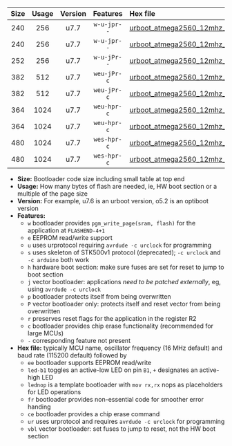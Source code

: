 |Size|Usage|Version|Features|Hex file|
|:-:|:-:|:-:|:-:|:--|
|240|256|u7.7|`w-u-jpr--`|[urboot_atmega2560_12mhz_19200bps_led+b7_ur_vbl.hex](https://raw.githubusercontent.com/stefanrueger/urboot.hex/main/mcus/atmega2560/fcpu_12mhz/19200_bps/urboot_atmega2560_12mhz_19200bps_led+b7_ur_vbl.hex)|
|240|256|u7.7|`w-u-jpr--`|[urboot_atmega2560_12mhz_19200bps_lednop_ur_vbl.hex](https://raw.githubusercontent.com/stefanrueger/urboot.hex/main/mcus/atmega2560/fcpu_12mhz/19200_bps/urboot_atmega2560_12mhz_19200bps_lednop_ur_vbl.hex)|
|252|256|u7.7|`w-u-jPr--`|[urboot_atmega2560_12mhz_19200bps_ur_vbl.hex](https://raw.githubusercontent.com/stefanrueger/urboot.hex/main/mcus/atmega2560/fcpu_12mhz/19200_bps/urboot_atmega2560_12mhz_19200bps_ur_vbl.hex)|
|382|512|u7.7|`weu-jPr-c`|[urboot_atmega2560_12mhz_19200bps_ee_led+b7_fr_ce_ur_vbl.hex](https://raw.githubusercontent.com/stefanrueger/urboot.hex/main/mcus/atmega2560/fcpu_12mhz/19200_bps/urboot_atmega2560_12mhz_19200bps_ee_led+b7_fr_ce_ur_vbl.hex)|
|382|512|u7.7|`weu-jPr-c`|[urboot_atmega2560_12mhz_19200bps_ee_lednop_fr_ce_ur_vbl.hex](https://raw.githubusercontent.com/stefanrueger/urboot.hex/main/mcus/atmega2560/fcpu_12mhz/19200_bps/urboot_atmega2560_12mhz_19200bps_ee_lednop_fr_ce_ur_vbl.hex)|
|364|1024|u7.7|`weu-hpr-c`|[urboot_atmega2560_12mhz_19200bps_ee_led+b7_fr_ce_ur.hex](https://raw.githubusercontent.com/stefanrueger/urboot.hex/main/mcus/atmega2560/fcpu_12mhz/19200_bps/urboot_atmega2560_12mhz_19200bps_ee_led+b7_fr_ce_ur.hex)|
|364|1024|u7.7|`weu-hpr-c`|[urboot_atmega2560_12mhz_19200bps_ee_lednop_fr_ce_ur.hex](https://raw.githubusercontent.com/stefanrueger/urboot.hex/main/mcus/atmega2560/fcpu_12mhz/19200_bps/urboot_atmega2560_12mhz_19200bps_ee_lednop_fr_ce_ur.hex)|
|480|1024|u7.7|`wes-hpr-c`|[urboot_atmega2560_12mhz_19200bps_ee_led+b7_fr_ce.hex](https://raw.githubusercontent.com/stefanrueger/urboot.hex/main/mcus/atmega2560/fcpu_12mhz/19200_bps/urboot_atmega2560_12mhz_19200bps_ee_led+b7_fr_ce.hex)|
|480|1024|u7.7|`wes-hpr-c`|[urboot_atmega2560_12mhz_19200bps_ee_lednop_fr_ce.hex](https://raw.githubusercontent.com/stefanrueger/urboot.hex/main/mcus/atmega2560/fcpu_12mhz/19200_bps/urboot_atmega2560_12mhz_19200bps_ee_lednop_fr_ce.hex)|

- **Size:** Bootloader code size including small table at top end
- **Usage:** How many bytes of flash are needed, ie, HW boot section or a multiple of the page size
- **Version:** For example, u7.6 is an urboot version, o5.2 is an optiboot version
- **Features:**
  + `w` bootloader provides `pgm_write_page(sram, flash)` for the application at `FLASHEND-4+1`
  + `e` EEPROM read/write support
  + `u` uses urprotocol requiring `avrdude -c urclock` for programming
  + `s` uses skeleton of STK500v1 protocol (deprecated); `-c urclock` and `-c arduino` both work
  + `h` hardware boot section: make sure fuses are set for reset to jump to boot section
  + `j` vector bootloader: applications *need to be patched externally*, eg, using `avrdude -c urclock`
  + `p` bootloader protects itself from being overwritten
  + `P` vector bootloader only: protects itself and reset vector from being overwritten
  + `r` preserves reset flags for the application in the register R2
  + `c` bootloader provides chip erase functionality (recommended for large MCUs)
  + `-` corresponding feature not present
- **Hex file:** typically MCU name, oscillator frequency (16 MHz default) and baud rate (115200 default) followed by
  + `ee` bootloader supports EEPROM read/write
  + `led-b1` toggles an active-low LED on pin `B1`, `+` designates an active-high LED
  + `lednop` is a template bootloader with `mov rx,rx` nops as placeholders for LED operations
  + `fr` bootloader provides non-essential code for smoother error handing
  + `ce` bootloader provides a chip erase command
  + `ur` uses urprotocol and requires `avrdude -c urclock` for programming
  + `vbl` vector bootloader: set fuses to jump to reset, not the HW boot section
